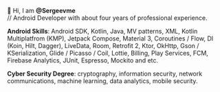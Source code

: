 👨 Hi, I am **@Sergeevme** <br />
// Android Developer with about four years of professional experience.

**Android Skills**: Android SDK, Kotlin, Java, MV patterns, XML, Kotlin Multiplatfrom (KMP), Jetpack Compose, Material 3, Coroutines / Flow, DI (Koin, Hilt, Dagger), LiveData, Room, Retrofit 2, Ktor, OkHttp, Gson / KSerialization, Glide / Picasso / Coil, Lottie, Billing, Play Services, FCM, Firebase Analytics, JUnit, Espresso, Mockito and etc.

**Cyber Security Degree**: cryptography, information security, network communications, machine learning, data analytics, mobile security.

<!---
Sergeevme/Sergeevme is a ✨ special ✨ repository because its `README.md` (this file) appears on your GitHub profile.
You can click the Preview link to take a look at your changes.
--->
